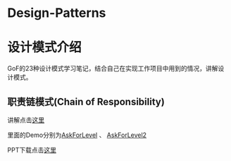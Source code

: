 # Design-Patterns
设计模式介绍
==

GoF的23种设计模式学习笔记，结合自己在实现工作项目中用到的情况，讲解设计模式。

职责链模式(Chain of Responsibility)
--

讲解点击[这里](http://www.jianshu.com/p/cfebb45d7b9e) 

里面的Demo分别为[AskForLevel](https://github.com/jianjianH/Design-Patterns/tree/master/src/AskForLevel) 、 [AskForLevel2](https://github.com/jianjianH/Design-Patterns/tree/master/src/AskForLevel2)

PPT下载点击[这里](https://github.com/jianjianH/Design-Patterns/blob/master/PPT/%E8%81%8C%E8%B4%A3%E9%93%BE%E6%A8%A1%E5%BC%8F.pptx)



